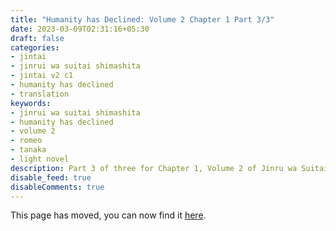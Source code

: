 ```yaml
---
title: "Humanity has Declined: Volume 2 Chapter 1 Part 3/3"
date: 2023-03-09T02:31:16+05:30
draft: false
categories:
- jintai
- jinrui wa suitai shimashita
- jintai v2 c1
- humanity has declined
- translation
keywords:
- jinrui wa suitai shimashita
- humanity has declined
- volume 2
- romeo
- tanaka
- light novel
description: Part 3 of three for Chapter 1, Volume 2 of Jinru wa Suitai Shimashita.
disable_feed: true
disableComments: true
---
```


This page has moved, you can now find it [here](/posts/tls/jintai/vol2/chapter1/jintai-v2-c1-p3/).
